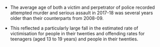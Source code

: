* The average age of both a victim and perpetrator of police recorded attempted murder and serious assault in 2017-18 was several years older than their counterparts from 2008-09. 

* This reflected a particularly large fall in the estimated rate of victimisation for people in their twenties and offending rates for teenagers (aged 13 to 19 years) and people in their twenties.
